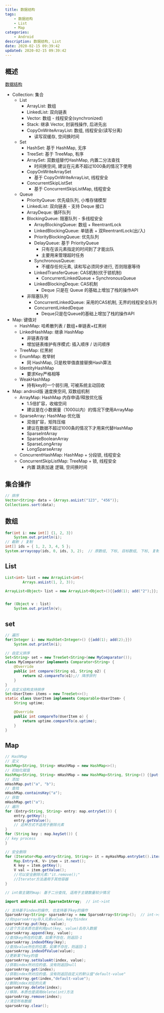 ```yaml
---
title: 数据结构
tags: 
    - 数据结构
    - List
    - Map
categories: 
    - Android
description: 数据结构, List
date: 2020-02-15 09:39:42
updated: 2020-02-15 09:39:42
---
```

## 概述

[数据结构](https://www.jianshu.com/p/88a5020f16df)

+ Collection: 集合
  + List
    + ArrayList:  数组
    + LinkedList: 双向链表
    + Vector: 数组 - 线程安全(synchronized)
    + Stack: 继承 Vector, 封装栈操作, 后进先出
    + CopyOnWriteArrayList: 数组, 线程安全(读写分离)
      + 读写双缓存, 空间换时间
  + Set
    + HashSet: 基于 HashMap, 无序
    + TreeSet: 基于 TreeMap, 有序
    + ArraySet: 双数组替代HashMap, 内置二分法查找
      + 时间换空间, 建议在元素不超过1000条的情况下使用
    + CopyOnWriteArraySet
      + 基于 CopyOnWriteArrayList, 线程安全
    + ConcurrentSkipListSet
      + 基于 ConcurrentSkipListMap, 线程安全
  + Queue
    + PriorityQueue: 优先级队列, 小堆存储模型
    + LinkedList: 双向链表 - 支持 Deque 接口
    + ArrayDeque: 循环队列
    + BlockingQueue: 阻塞队列 - 多线程安全
      + ArrayBlockingQueue: 数组 + ReentrantLock
      + LinkedBlockingQueue: 单链表 + 双ReentrantLock(出/入)
      + PriorityBlockingQueue: 优先队列
      + DelayQueue: 基于 PriorityQueue
        + 只有在该元素指定的时间到了才能出队
        + 主要用来管理超时任务
      + SynchronousQueue:
        + 不缓存任何元素, 读和写必须同步进行, 否则阻塞等待
      + LinkedTransferQueue: CAS机制(优于锁机制)
        + ConcurrentLinkedQueue + SynchronousQueue
      + LinkedBlockingDeque: CAS机制
        + Deque 只是在 Queue 的基础上增加了栈的操作API
    + 非阻塞队列
      + ConcurrentLinkedQueue: 采用的CAS机制, 无界的线程安全队列
      + ConcurrentLinkedDeque
        + Deque只是在Queue的基础上增加了栈的操作API
+ Map: 键值对
  + HashMap: 哈希散列表 / 数组+单链表+红黑树
  + LinkedHashMap: 继承 HashMap
    + 非链表存储
    + 增加链表维护有序模式: 插入顺序 / 访问顺序
  + TreeMap: 红黑树
  + EnumMap: 枚举树
    + 同 HashMap, 只是枚举值直接替换Hash算法
  + IdentityHashMap
    + 要求Key严格相等
  + WeakHashMap
    + 持有key的一个弱引用, 可被系统主动回收
+ Map: android版 速度换空间, 双数组机制
  + ArrayMap: HashMap 内存申请/释放优化版
    + 1.5倍扩容，收缩空间
    + 建议是在小数据量（1000以内）的情况下使用ArrayMap
  + SparseArray: HashMap 优化版
    + 双倍扩容，矩阵压缩
    + 建议在数据不超过1000条的情况下才用来代替HashMap
    + SparseIntArray
    + SparseBooleanArray
    + SparseLongArray
    + LongSparseArray
  + ConcurrentHashMap: HashMap + 分段锁, 线程安全
  + ConcurrentSkipListMap: TreeMap + 锁, 线程安全
    + 内置 跳表加速 逻辑, 空间换时间

## 集合操作

```java
// 排序
Vector<String> data = {Arrays.asList("123", "456")};
Collections.sort(data);
```

## 数组

```java
for(int i: new int[] {1, 2, 3})
    System.out.println(i);
// 截断 / 复制
int[] ids = { 1, 2, 3, 4, 5 };
System.arraycopy(ids, 0, ids, 3, 2);  // 原数组, 下标, 目标数组, 下标, 复制数据长度
```

## List

```java
List<int> list = new ArrayList<int>(
        Arrays.asList(1, 2, 3));

ArrayList<Object> list = new ArrayList<Object>(){{add(1); add("2");}};


for (Object v : list)
    System.out.println(v);
```

## set

```java
// 遍历
for(Integer i: new HashSet<Integer>() {{add(1); add(2);}})
    System.out.println(i);

// 自定义排序
Set<String> set = new TreeSet<String>(new MyComparator());
class MyComparator implements Comparator<String> {
    @Override
    public int compare(String o1, String o2) {
        return o2.compareTo(o1);// 降序排列
    }
}
// 自定义结构支持排序
Set<UserItem> items = new TreeSet<>();
static class UserItem implements Comparable<UserItem> {
    String uptime;

    @Override
    public int compareTo(UserItem o) {
        return uptime.compareTo(o.uptime);
    }
}
```

## Map

```java
// HashMap
// 定义
HashMap<String, String> mHashMap = new HashMap<>();
// 初始化赋值
HashMap<String, String> mHashMap = new HashMap<String, String>() {{put("a", "1");}};
// 添加
mHashMap.put("a", "b");
// 查找
mHashMap.containsKey("a");
// 获取
mHashMap.get("a");
// 遍历
for (Entry<String, String> entry: map.entrySet()) {
    entry.getKey();
    entry.getValue();
    // 这种方式不适用于删除元素
}
for (String key : map.keySet()) {
// key process
}

// 安全删除
for (Iterator<Map.entry<String, String>> it = myHashMap.entrySet().iterator; it.hasNext();){
    Map.Entry<K, V> item = it.next();
    K key = item.getKey();
    V val = item.getValue();
    //可以安全删除元素:"it.remove();"
    //Iterator方法通用于其他容器
}
```

```java
// int做主键的map: 基于二分查找, 适用于主键数量较少情况

import android.util.SparseIntArray;  // int->int

// 支持基于index的操作, 也支持基于key的操作
SparseArray<String> sparseArray = new SparseArray<String>();  // int->string
//向sparseArray存入元素value，key为index
sparseArray.put(key, value);
//这个方法本质也是利用put(key, value)去存入数据
sparseArray.append(key, value);
//查找key所在的位置，如果不存在，则返回-1
sparseArray.indexOfKey(key);
//查找value所在的位置，如果不存在，则返回-1
sparseArray.indexOfValue(value);
//更新某个key的值
sparseArray.setValueAt(index, value);
//获取index所对应的值，没有则返回null
sparseArray.get(index);
//获取index所对应的值，没有则返回自定义的默认值"default-value"
sparseArray.get(index,"default-value");
//删除index对应的元素
sparseArray.delete(index);
//移除，本质也是调用delete(int)方法
sparseArray.remove(index);
//清空所有数据
sparseArray.clear();
```
